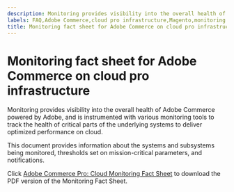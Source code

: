```yaml
---
description: Monitoring provides visibility into the overall health of Adobe Commerce powered by Adobe, and is
labels: FAQ,Adobe Commerce,cloud pro infrastructure,Magento,monitoring
title: Monitoring fact sheet for Adobe Commerce on cloud pro infrastructure
---
```


# Monitoring fact sheet for Adobe Commerce on cloud pro infrastructure

Monitoring provides visibility into the overall health of Adobe Commerce powered by Adobe, and is
instrumented with various monitoring tools to track the health of critical parts of the underlying systems to
deliver optimized performance on cloud.

This document provides information about the systems and subsystems being monitored, thresholds set on
mission-critical parameters, and notifications.

Click [Adobe Commerce Pro: Cloud Monitoring Fact Sheet](assets/adobe_commerce_pro_monitoring_fact_sheet.pdf) to download the PDF version of the Monitoring Fact Sheet.